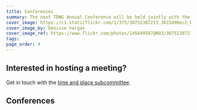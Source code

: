 ```yaml
---
title: Conferences
summary: The next TDWG Annual Conference will be held jointly with the Society for the Preservation of Natural History Collections (SPNHC) in [Dunedin, New Zealand](http://spnhc-tdwg2018.nz/) from 25 August to 1 September.
cover_image: https://c1.staticflickr.com/1/375/30751387213_3015d98ec2_b.jpg
cover_image_by: Denisse Vargas
cover_image_ref: https://www.flickr.com/photos/145649587@N03/30751387213/in/pool-tdwg16/
tags: 
page_order: 4
---
```


## Interested in hosting a meeting?

Get in touch with the [time and place subcommittee]({filename}../about/committees/tardis/index.md).

## Conferences
